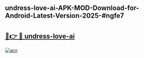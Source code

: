 ## undress-love-ai-APK-MOD-Download-for-Android-Latest-Version-2025-#ngfe7

# <h2><a href="https://bedroomkl.my?title=undress-love-ai&ref=20M">🔗👉 🔴 undress-love-ai</a></h2>

[![acn](https://github.com/user-attachments/assets/0f9c940e-d8b0-45ae-aac7-cd30a18b3e1c)](https://bedroomkl.my?title=undress-love-ai&ref=20M)

